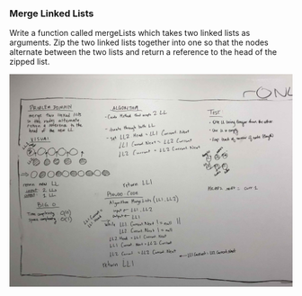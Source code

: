 ### Merge Linked Lists

Write a function called mergeLists which takes two linked lists as arguments. Zip the two linked lists together into one so that the nodes alternate between the two lists and return a reference to the head of the zipped list.

![Whiteboard](../../assets/challenge8.png "Merge Linked List Whiteboard")
